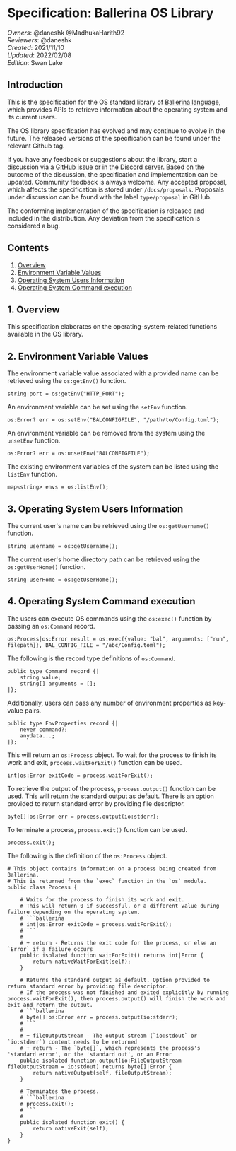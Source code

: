 # Specification: Ballerina OS Library

_Owners_: @daneshk @MadhukaHarith92  
_Reviewers_: @daneshk  
_Created_: 2021/11/10  
_Updated_: 2022/02/08  
_Edition_: Swan Lake  

## Introduction
This is the specification for the OS standard library of [Ballerina language](https://ballerina.io/), which provides APIs to retrieve information about the operating system and its current users.

The OS library specification has evolved and may continue to evolve in the future. The released versions of the specification can be found under the relevant Github tag.

If you have any feedback or suggestions about the library, start a discussion via a [GitHub issue](https://github.com/ballerina-platform/ballerina-standard-library/issues) or in the [Discord server](https://discord.gg/ballerinalang). Based on the outcome of the discussion, the specification and implementation can be updated. Community feedback is always welcome. Any accepted proposal, which affects the specification is stored under `/docs/proposals`. Proposals under discussion can be found with the label `type/proposal` in GitHub.

The conforming implementation of the specification is released and included in the distribution. Any deviation from the specification is considered a bug.

## Contents

1. [Overview](#1-overview)
2. [Environment Variable Values](#2-environment-variable-values)
3. [Operating System Users Information](#3-operating-system-users-information)
4. [Operating System Command execution](#4-operating-system-command-execution)

## 1. Overview
This specification elaborates on the operating-system-related functions available in the OS library.

## 2. Environment Variable Values
The environment variable value associated with a provided name can be retrieved using the `os:getEnv()` function.
```ballerina
string port = os:getEnv("HTTP_PORT");
```

An environment variable can be set using the `setEnv` function.
```ballerina
os:Error? err = os:setEnv("BALCONFIGFILE", "/path/to/Config.toml");
```

An environment variable can be removed from the system using the `unsetEnv` function.
```ballerina
os:Error? err = os:unsetEnv("BALCONFIGFILE");
```

The existing environment variables of the system can be listed using the `listEnv` function.
```ballerina
map<string> envs = os:listEnv();
```

## 3. Operating System Users Information
The current user's name can be retrieved using the `os:getUsername()` function.
```ballerina
string username = os:getUsername();
```

The current user's home directory path can be retrieved using the `os:getUserHome()` function.
```ballerina
string userHome = os:getUserHome();
```

## 4. Operating System Command execution
The users can execute OS commands using the `os:exec()` function by passing an `os:Command` record.
```ballerina
os:Process|os:Error result = os:exec({value: "bal", arguments: ["run", filepath]}, BAL_CONFIG_FILE = "/abc/Config.toml");
```

The following is the record type definitions of `os:Command`.
```ballerina
public type Command record {|
    string value;
    string[] arguments = [];
|};
```

Additionally, users can pass any number of environment properties as key-value pairs.
```ballerina
public type EnvProperties record {|
    never command?;
    anydata...;
|};
```

This will return an `os:Process` object. To wait for the process to finish its work and exit, `process.waitForExit()` function can be used.
```ballerina
int|os:Error exitCode = process.waitForExit();
```

To retrieve the output of the process, `process.output()` function can be used. This will return the standard output as default. 
There is an option provided to return standard error by providing file descriptor.
```ballerina
byte[]|os:Error err = process.output(io:stderr);
```

To terminate a process, `process.exit()` function can be used.
```ballerina
process.exit();
```

The following is the definition of the `os:Process` object.
```ballerina
# This object contains information on a process being created from Ballerina.
# This is returned from the `exec` function in the `os` module.
public class Process {

    # Waits for the process to finish its work and exit. 
    # This will return 0 if successful, or a different value during failure depending on the operating system.
    # ```ballerina
    # int|os:Error exitCode = process.waitForExit();
    # ```
    #
    # + return - Returns the exit code for the process, or else an `Error` if a failure occurs
    public isolated function waitForExit() returns int|Error {
        return nativeWaitForExit(self);
    }

    # Returns the standard output as default. Option provided to return standard error by providing file descriptor.
    # If the process was not finished and exited explicitly by running process.waitForExit(), then process.output() will finish the work and exit and return the output. 
    # ```ballerina
    # byte[]|os:Error err = process.output(io:stderr);
    # ```
    #
    # + fileOutputStream - The output stream (`io:stdout` or `io:stderr`) content needs to be returned
    # + return - The `byte[]`, which represents the process's 'standard error', or the 'standard out', or an Error
    public isolated function output(io:FileOutputStream fileOutputStream = io:stdout) returns byte[]|Error {
        return nativeOutput(self, fileOutputStream);
    }

    # Terminates the process.
    # ```ballerina
    # process.exit();
    # ```
    #
    public isolated function exit() {
        return nativeExit(self);
    }
}
```
